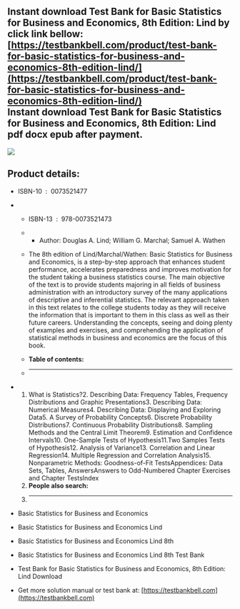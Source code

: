 Instant download **Test Bank for Basic Statistics for Business and Economics, 8th Edition: Lind** by click link bellow:  
[https://testbankbell.com/product/test-bank-for-basic-statistics-for-business-and-economics-8th-edition-lind/](https://testbankbell.com/product/test-bank-for-basic-statistics-for-business-and-economics-8th-edition-lind/)  
**Instant download Test Bank for Basic Statistics for Business and Economics, 8th Edition: Lind pdf docx epub after payment.**
------------------------------------------------------------------------------------------------------------------------------


**![](https://testbankbell.com/wp-content/uploads/2023/05/basic-statistics-for-business-and-economics-lind-8th-tb.jpg)**


**Product details:**
--------------------


* ISBN-10 ‏ : ‎ 0073521477
* * ISBN-13 ‏ : ‎ 978-0073521473
  * * Author: Douglas A. Lind; William G. Marchal; Samuel A. Wathen
   
  * The 8th edition of Lind/Marchal/Wathen: Basic Statistics for Business and Economics, is a step-by-step approach that enhances student performance, accelerates preparedness and improves motivation for the student taking a business statistics course. The main objective of the text is to provide students majoring in all fields of business administration with an introductory survey of the many applications of descriptive and inferential statistics. The relevant approach taken in this text relates to the college students today as they will receive the information that is important to them in this class as well as their future careers. Understanding the concepts, seeing and doing plenty of examples and exercises, and comprehending the application of statistical methods in business and economics are the focus of this book.
  * **Table of contents:**
  * ----------------------
 
* 1. What is Statistics?2. Describing Data: Frequency Tables, Frequency Distributions and Graphic Presentations3. Describing Data: Numerical Measures4. Describing Data: Displaying and Exploring Data5. A Survey of Probability Concepts6. Discrete Probability Distributions7. Continuous Probability Distributions8. Sampling Methods and the Central Limit Theorem9. Estimation and Confidence Intervals10. One-Sample Tests of Hypothesis11.Two Samples Tests of Hypothesis12. Analysis of Variance13. Correlation and Linear Regression14. Multiple Regression and Correlation Analysis15. Nonparametric Methods: Goodness-of-Fit TestsAppendices: Data Sets, Tables, AnswersAnswers to Odd-Numbered Chapter Exercises and Chapter TestsIndex
  2. **People also search:**
  3. -----------------------
 
* Basic Statistics for Business and Economics
* Basic Statistics for Business and Economics Lind
* Basic Statistics for Business and Economics Lind 8th
* Basic Statistics for Business and Economics Lind 8th Test Bank
* Test Bank for Basic Statistics for Business and Economics, 8th Edition: Lind Download

*    Get more solution manual or test bank at: [https://testbankbell.com](https://testbankbell.com)
